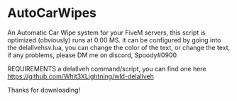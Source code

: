 # AutoCarWipes
An Automatic Car Wipe system for your FiveM servers, this script is optimized (obviously) runs at 0.00 MS.
it can be configured by going into the delallvehsv.lua, you can change the color of the text, or change the text, if any problems, please DM me on discord, Spoody#0900

REQUIREMENTS
a delallveh command/script, you can find one here https://github.com/Whit3XLightning/wld-delallveh

Thanks for downloading!

